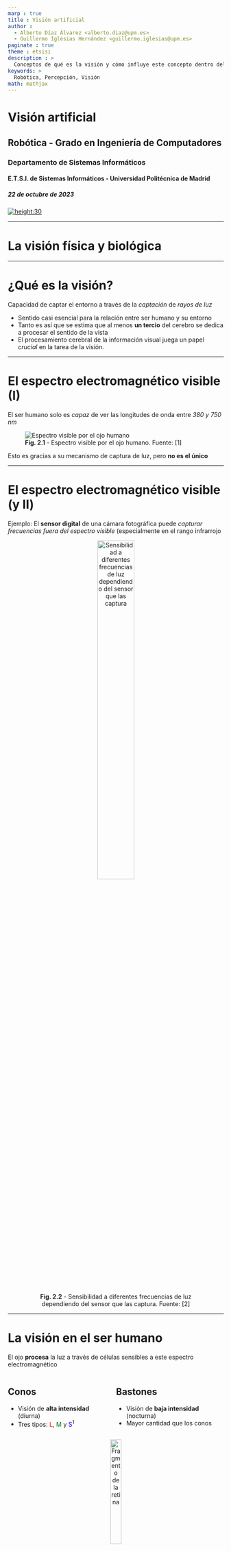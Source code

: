 ```yaml
---
marp : true
title : Visión artificial
author :
  - Alberto Díaz Álvarez <alberto.diaz@upm.es>
  - Guillermo Iglesias Hernández <guillermo.iglesias@upm.es>
paginate : true
theme : etsisi
description : >
  Conceptos de qué es la visión y cómo influye este concepto dentro del área de la percepción en la robótica
keywords: >
  Robótica, Percepción, Visión
math: mathjax
---
```


<!-- _class: titlepage -->

# Visión artificial

## Robótica - Grado en Ingeniería de Computadores

### Departamento de Sistemas Informáticos

#### E.T.S.I. de Sistemas Informáticos - Universidad Politécnica de Madrid

##### 22 de octubre de 2023

[![height:30](https://img.shields.io/badge/License-CC%20BY--NC--SA%204.0-informational.svg)](https://creativecommons.org/licenses/by-nc-sa/4.0/)

---

# La visión física y biológica<!-- _class: section -->

---

# ¿Qué es la visión?

Capacidad de captar el entorno a través de la _captación_ de _rayos de luz_

- Sentido casi esencial para la relación entre ser humano y su entorno
- Tanto es así que se estima que al menos **un tercio** del cerebro se dedica a procesar el sentido de la vista
- El procesamiento cerebral de la información visual juega un papel _crucial_ en la tarea de la visión.

---

# El espectro electromagnético visible (I)

El ser humano solo es _capaz_ de ver las longitudes de onda entre _380 y 750 nm_

<figure class="image">
  <img src="images/t2/espectro.png" alt="Espectro visible por el ojo humano">
  <figcaption><b>Fig. 2.1</b> - Espectro visible por el ojo humano. Fuente: [1]</figcaption>
</figure>

Esto es gracias a su mecanismo de captura de luz, pero **no es el único**

---

# El espectro electromagnético visible (y II)

Ejemplo: El **sensor digital** de una cámara fotográfica puede _capturar frecuencias fuera del espectro visible_ (especialmente en el rango infrarrojo

<figure class="image">
  <center>
  <img style="width: 45%" src="images/t2/sensor-spectrum.png" alt="Sensibilidad a diferentes frecuencias de luz dependiendo del sensor que las captura">
  <figcaption><b>Fig. 2.2</b> - Sensibilidad a diferentes frecuencias de luz dependiendo del sensor que las captura. Fuente: [2]</figcaption>
  </center>
</figure>

---

# La visión en el ser humano

El ojo **procesa** la luz a través de células sensibles a este espectro electromagnético

<div class="columns">
<div class="column">
  
## Conos

- Visión de **alta intensidad** (diurna)
- Tres tipos: <span style="color:red">L</span>, <span style="color:green">M</span> y <span style="color:blue">S</span><sup>1</sup>

</div>
<div class="column">

## Bastones

- Visión de **baja intensidad** (nocturna)
- Mayor cantidad que los conos

</div>
</div>

<figure class="image">
  <center>
  <img style="width: 25%" src="images/t2/retina.jpg" alt="Fragmento de la retina">
  <figcaption><b>Fig. 2.3</b> - Fragmento de la retina. Fuente: [3]</figcaption>
  </center>
</figure>

> <sup>1</sup> Su ausencia o mal funcionamiento llevan a problemas de percepción de colores como la protanopía (<span style="color:red">L</span>), deuteranopía (<span style="color:green">M</span>), tritanopía (<span style="color:blue">S</span>) o acromatopsia (<span style="color:red">L</span>, <span style="color:green">M</span> y <span style="color:blue">S</span>)

---

# Rango del color percibido

**No todos** los colores se captan con la misma **intensidad**.

<figure class="image">
  <center>
  <img src="images/t2/espectro-sensible.png" alt="Longitudes de onda capturadas por cada tipo de célula fotosensible del ojo">
  <figcaption><b>Fig. 2.4</b> - Longitudes de onda capturadas por cada tipo de célula fotosensible del ojo. Fuente: [6]</figcaption>
  </center>
</figure>

---

# La visión neuronal<!-- _class: section-->

---

# El cerebro en la visión

Tras captar la luz, **el cerebro da sentido a los estímulos** capturados por el ojo

- El _hardware_ se encarga de _captar la señal_ y el _software_ la _procesa adecuadamente_

<figure class="image">
  <center>
  <img style="width: 25%" src="images/t2/cat-cortex.png" alt="La información visual se procesa en un <i>pipeline</i> de menor a mayor complejidad">
  <figcaption><b>Fig. 2.5</b> - La información visual se procesa en un <i>pipeline</i> de menor a mayor complejidad. Fuente: [9]</figcaption>
  </center>
</figure>

La **corteza visual primaria** es la **primera capa que procesa** la información visual

- Trabaja con formas sencillas, dando información procesada a capas superiores
- Según avanza en el procesamiento, se reconocen formas más complejas

---

# Introducción a la visión por computador<!-- _class: section -->

---

# ¿Qué es la visión por computador?

Rama de la inteligencia artificial encargada del procesamiento de imagen digital

- No dejan de producirse grandes avances gracias a la mejora en la técnica
- Las redes neuronales tienen **mucho** (en realidad **todo**) que ver

<figure class="image">
  <center>
  <img src="images/t2/cv-evolution.png" alt="Evolución del campo de la visión por computador durante los últimos años">
  <figcaption><b>Fig. 2.6</b> - Evolución del campo de la visión por computador durante los últimos años. Fuente: [11]</figcaption>
  </center>
</figure>

---

# Algunas de sus aplicaciones

- **Clasificación** de imágenes
- **Deteción** y **reconocimiento** de objetos
- **Segmentación** de objetos
- **Generación** de imágenes
- **Domain-to-domain translation**
- **Text-to-image translation**
- **Superresolution**

---

# Captura de imagen tradicional<!-- _class: section -->

---

# De la necesidad de capturar el mundo

<div class="columns">
<div class="column">
La tecnología ha permitido capturar el mundo de formas cada vez más precisas

- Una de estas formas ha sido **simular** el sentido de **la vista**

Leonardo da Vinci fue el precursor en capturar imágenes a través de la **proyección de la luz**

- Éste y otros permitían **capturar** parte de la realidad, pero _**no su digitalización**_

</div>
<div class="column">
<figure>
  <center>
  <img src="https://upload.wikimedia.org/wikipedia/commons/9/9f/Camera_obscura.jpg" alt="Camera obscura" style="width:50%">
  <figcaption align="center">
  
  **Fig.1** - _Camera Obscura_. Fuente: [Wikimedia Commons](https://commons.wikimedia.org/wiki/File:Camera_obscura.jpg)

  </figcaption>
  </center>
</figure>
</div>

---

# La cámara <i>pinhole</i> (I)

El modelo de cámara _pinhole_ permite la formación de imágenes a través
del paso por una abertura _minúscula_ de la luz, proyectándose sobre un
plano de imagen.

<center>
<img src="https://upload.wikimedia.org/wikipedia/commons/3/3b/Pinhole-camera.svg" alt="Cámara pinhole" style="height:75%">
<figcaption align="center">

**Fig.1** - Esquema de cámara tipo <i>pinhole</i>. Fuente: [Wikimedia Commons](https://commons.wikimedia.org/wiki/File:Pinhole-camera.png)

</figcaption>
</center>

Los objetos capturados _se invierten_  respecto su posición real

---

# La cámara <i>pinhole</i> (II)

<div class="columns">
<div class="column">
La principal desventaja tiene que ver justo con la abertura por la que pasa la luz:

1. Si es demasiado **grande**, la imagen se **difumina**
2. Si es demasiado **pequeña**, se producen **difracciones**

De los intentos de evitar esta difuminación nace el campo de la **óptica**
</div>
<div class="column">
<figure>
  <center>
  <img src="images/t2/pinhole-apertures.png" alt="Diferentes aperturas de cámara pinhole" style="width:65%">
  <figcaption align="center">
  
  **Fig.1** - Diferentes aperturas. Fuente: Ni idea.

  </figcaption>
  </center>
</figure>
</div>
</div>
<hr>

Friknota: Mr. Pinhole ([http://www.mrpinhole.com/calcpinh.php](http://www.mrpinhole.com/calcpinh.php))

---

# Modelo de lente fina

Las lentes son el principal logro de la óptica. Éstas permiten:

- Aumentar el tamaño de la apertura de la cámara
- Disminuir el desenfoque producido
- **Orientar** los rayos de luz
- **Corregir** las aberraciones producidas por otras lentes

<center>
<img src="https://www.fisicalab.com/sites/all/files/contenidos/optica/diagrama-rayos-lente-convexa.jpg" alt="Diagrama de rayos de una lente convexa">
<figcaption align="center">

**Fig.1** - Diagrama de rayos de una lente convexa. Fuente: [FisicaLab](https://www.fisicalab.com/apartado/lentes-delgadas)

</figcaption>
</center>

---

# Calibración en una cámara

Las diferentes lentes de una cámara producen **distorsiones** en la imagen

- También se denominan **aberraciones** y son inevitables

La **calibración** es un proceso que permite **corregir** estas distorsiones

- Se realiza a través de **algoritmos** que permiten **rectificar** la imagen
- Forma parte del campo de la **visión por computador**

<center>
<img src="https://www.globalastronomia.com/wp-content/uploads/2020/08/arti%CC%81culo-1-sep-20-1200x600-1.jpg" alt="Diagrama de rayos de una lente convexa" style="width:35%">
<figcaption align="center">

**Fig.1** - Aberración de tipo esférica. Antes y después de aplicar el algoritmo [COSTAR](https://es.wikipedia.org/wiki/%C3%93ptica_Correctiva_de_Sustituci%C3%B3n_Axial_del_Telescopio_Espacial). Fuente: [Revista Astronomía](https://www.globalastronomia.com/aberraciones-opticas/).

</figcaption>
</center>

---

# La cámara digital

Dispositivo que permite capturar imágenes a través de un sensor digital

- Suelen contener un sensor con miles (millones) de receptores de intensidad de luz
- Dos tipos principales, dependiendo de cómo se convierte de fotón a electrón:
  - **CCD** (_Charge-Coupled Device_): A través de un chip externo al sensor
  - **CMOS** (_Complementary Metal-Oxide Semiconductor_): En el propio sensor

<center>
<img src="https://res.cloudinary.com/tbmg/c_scale,w_800,f_auto,q_auto/v1540888686/tb/articles/2015/features/55594-121_fig2.png" alt="Diagrama de rayos de una lente convexa" style="width:35%">
<figcaption align="center">

**Fig.1** - Diferencia entre sensor CCD y sensor CMOS. Fuente: [Tech Briefs](https://www.techbriefs.com/component/content/article/tb/pub/features/articles/23094).

</figcaption>
</center>

> [The ultimate image sensor guide: EMCCD vs. SCMOS vs. CMOS vs. CCD](https://www.e-consystems.com/blog/camera/technology/the-ultimate-image-sensor-guide-emccd-vs-scmos-vs-cmos-vs-ccd/)

---

# ¿Y cómo se capturar color?

Capturar sólo niveles de luz **no nos permite diferenciar colores**

Para la captura de colores existen principalmente dos soluciones:

<div class="columns">
<div class="column">

## Triple CCD

- Un prisma divide la luz en tres haces
- Cada haz a un sensor digital distinto

<center>
<img src="https://upload.wikimedia.org/wikipedia/commons/e/ef/Dichroic-prism.svg" alt="Triple CCD" style="height:150">
<figcaption align="center">

**Fig.1** - Esquema de Triple CCD. Fuente: [Wikipedia](https://en.wikipedia.org/wiki/Three-CCD_camera#/media/File:Dichroic-prism.svg).

</figcaption>
</center>
</div>
<div class="column">

## Mosaico de Bayer

- Un filtro en cada receptor de luz
- 50% verdes, 25% rojos y 25% azules

<center>
<img src="https://upload.wikimedia.org/wikipedia/commons/3/37/Bayer_pattern_on_sensor.svg" alt="Diagrama de rayos de una lente convexa" style="height:150">
<figcaption align="center">

**Fig.1** - Representación de un Mosaico de Bayer. Fuente: [Wikipedia](https://es.wikipedia.org/wiki/Mosaico_de_Bayer#/media/Archivo:Bayer_pattern_on_sensor.svg).

</figcaption>
</center>
</div>
</div>

---

# Limitados al rango de luz visible

Los sensores están limitados para capturar **lo que ve el ojo humano**

<center>
<img src="https://www.ir-photo.net/image/standard_camera.png" alt="Esquema estándar de sensibilidad de la cámara" style="height:150">
<figcaption align="center">

**Fig.1** - Esquema estándar de sensibilidad de la cámara. Fuente: [IR Photo](https://www.ir-photo.net/ir_imaging.html).

</figcaption>
</center>

El rango _infrarrojo_ se bloquea a través del uso de _filtros_

- Estos impiden que ciertas frecuencias atraviesen la lente y lleguen al sensor

---

# Imagen digital<!-- _class: section -->

---

# ¿Qué es una imagen digital?

Tras conocer cómo se captura una escena de la realidad y esta es digitalizada, ahora es vital conocer en profundidad las características de las imágenes digitales.

<center>
<img src="images/t2/imagen-digital.png" alt="Ejemplo de una imagen digital" style="height:300">
<figcaption align="center">

**Fig.1** - Ejemplo de una imagen digital.

</figcaption>
</center>

Una imagen digital está formada por _píxeles_, los cuales corresponden con la intensidad de color para cierto punto de la imagen

---

# Elementos de una imagen digital

Una imagen digital se compone de píxeles, sin embargo existen distintas características que definen a dicha imagen:

- Tamaño de la imagen
- Número de canales
- Codificación de los canales
- Profundidad de color

---

# Tamaño de la imagen

El tamaño de la imagen o _resolución_ corresponde con el _número de píxeles_ que forman dicha imagen.

- Dependiendo de la imagen, su dimensión o _relación de aspecto_ puede variar

<center>
<img src="images/t2/tamaño-imagen.png" alt="Tamaño de una imagen digital" style="height:300">
<figcaption align="center">

**Fig.1** - Tamaño de una imagen digital

</figcaption>
</center>

---

# Canales

Conjunto de píxeles que definen la _intensidad para cierto rango de frecuencias_ de una imagen

- Los distintos canales de una imagen se _combinan_ para formar la imagen final
- Dependiendo del **tipo de codificación**, el **número** y **configuración** de canales puede variar

<center>
<img src="images/t2/canales-imagen.png" alt="Diferentes canales de una imagen" style="height:250">
<figcaption align="center">

**Fig.1** - Diferentes canales de una imagen que conforman la imagen final

</figcaption>
</center>

---

# Profundidad de color

La información de cada píxel _debe estar normalizada_ en un rango de valores

- Éste indica la _precisión_ a la cual fue capturada la intensidad de luz en ese punto

La **profundidad de color** indica cuánta intensidad de luz representa el valor de cada píxel

---

# La imagen en la informática

A la hora de programar, una imagen se representa con una _matriz numérica_ de valores, en la que cada posición corresponde a un _píxel_

- A través de bibliotecas como numpy se pueden realizar transformaciones en la composición de las imágenes

<center>
<img src="https://upload.wikimedia.org/wikipedia/commons/d/d0/Google_Colaboratory_SVG_Logo.svg" alt="Logotipo de Google Colab" style="height:250px">
<figcaption align="center">

</figcaption>
</center>

Ejercicio: [Imagen_Digital.ipynb](https://colab.research.google.com/drive/1k2vqQOiMMxOSOsZqHdhZ1Z-eblhtvvVV?usp=drive_link)<sup>1</sup>

> <https://colab.research.google.com/drive/1k2vqQOiMMxOSOsZqHdhZ1Z-eblhtvvVV?usp=drive_link>

---

# ¡GRACIAS!<!--_class: endpage-->
